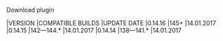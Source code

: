 Download plugin

|VERSION     |COMPATIBLE BUILDS   |UPDATE DATE
|0.14.16     |145+                |14.01.2017
|0.14.15     |142—144.*           |14.01.2017
|0.14.14     |138—141.*           |14.01.2017

